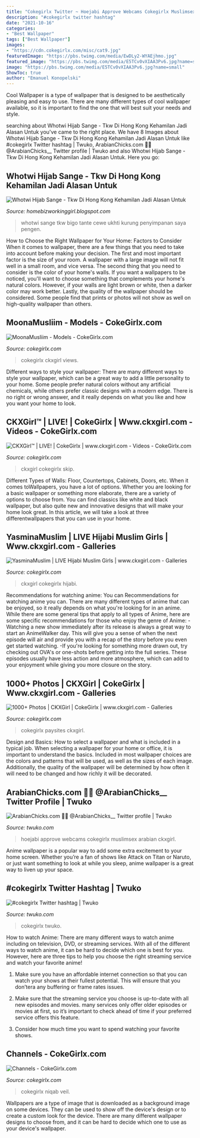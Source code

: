 ```yaml
---
title: "Cokegirlx Twitter ~ Hoejabi Approve Webcams Cokegirlx Muslimsex Arabian Ckxgirl"
description: "#cokegirlx twitter hashtag"
date: "2021-10-16"
categories:
- "Best Wallpaper"
tags: ["Best Wallpaper"]
images:
- "https://cdn.cokegirlx.com/misc/cat9.jpg"
featuredImage: "https://pbs.twimg.com/media/EwDLy2-WYAEjhmo.jpg"
featured_image: "https://pbs.twimg.com/media/E5TCv0vXIAA3Pv6.jpg?name=small"
image: "https://pbs.twimg.com/media/E5TCv0vXIAA3Pv6.jpg?name=small"
ShowToc: true
author: "Emanuel Konopelski"
---
```



Cool Wallpaper is a type of wallpaper that is designed to be aesthetically pleasing and easy to use. There are many different types of cool wallpaper available, so it is important to find the one that will best suit your needs and style.

	

		
searching about Whotwi Hijab Sange - Tkw Di Hong Kong Kehamilan Jadi Alasan Untuk you've came to the right place. We have 8 Images about Whotwi Hijab Sange - Tkw Di Hong Kong Kehamilan Jadi Alasan Untuk like #cokegirlx Twitter hashtag | Twuko, ArabianChicks.com 🧕🏼 @ArabianChicks__ Twitter profile | Twuko and also Whotwi Hijab Sange - Tkw Di Hong Kong Kehamilan Jadi Alasan Untuk. Here you go:
		
    
## Whotwi Hijab Sange - Tkw Di Hong Kong Kehamilan Jadi Alasan Untuk

<img loading=lazy src="https://pbs.twimg.com/media/EwDLy2-WYAEjhmo.jpg" onerror="this.onerror=null;this.src='https://tse3.mm.bing.net/th?id=OIP.r4q5XaONt57BAwv6T_W8ogHaKg&amp;pid=15.1';" alt="Whotwi Hijab Sange - Tkw Di Hong Kong Kehamilan Jadi Alasan Untuk">

_Source: homebizworkinggirl.blogspot.com_

>whotwi sange tkw bigo tante cewe ukhti kurung penyimpanan saya pengen. 

	

How to Choose the Right Wallpaper for Your Home: Factors to Consider
When it comes to wallpaper, there are a few things that you need to take into account before making your decision. The first and most important factor is the size of your room. A wallpaper with a large image will not fit well in a small room, and vice versa. 
The second thing that you need to consider is the color of your home's walls. If you want a wallpapers to be noticed, you'll want to choose something that complements your home's natural colors. However, if your walls are light brown or white, then a darker color may work better. 
Lastly, the quality of the wallpaper should be considered. Some people find that prints or photos will not show as well on high-quality wallpaper than others.

    
## MoonaMusliim - Models - CokeGirlx.com

<img loading=lazy src="https://cdn.cokegirlx.com/thumbs/5/7/a/3/9/57a39965ccaed-ckxgirl-moona-543-hd.mp4/57a39965ccaed-ckxgirl-moona-543-hd.mp4-6.jpg" onerror="this.onerror=null;this.src='https://tse4.mm.bing.net/th?id=OIP.aoA-AXonOHRLeIxUgLj1gAAAAA&amp;pid=15.1';" alt="MoonaMusliim - Models - CokeGirlx.com">

_Source: cokegirlx.com_

>cokegirlx ckxgirl views. 

	

Different ways to style your wallpaper:
There are many different ways to style your wallpaper, which can be a great way to add a little personality to your home. Some people prefer natural colors without any artificial chemicals, while others prefer classic designs with a modern edge. There is no right or wrong answer, and it really depends on what you like and how you want your home to look.

    
## CKXGirl™ | LIVE! | CokeGirlx | Www.ckxgirl.com - Videos - CokeGirlx.com

<img loading=lazy src="https://cdn.cokegirlx.com/thumbs/5/7/a/3/9/57a39dabee6a8-ckxgirl-mega-video-hd.mp4/vtt_119.jpg" onerror="this.onerror=null;this.src='https://tse3.mm.bing.net/th?id=OIP.kzIMnSQcQKfoIlgEqbMSfwAAAA&amp;pid=15.1';" alt="CKXGirl™ | LIVE! | CokeGirlx | www.ckxgirl.com - Videos - CokeGirlx.com">

_Source: cokegirlx.com_

>ckxgirl cokegirlx skip. 

	

Different Types of Walls: Floor, Countertops, Cabinets, Doors, etc.
When it comes toWallpapers, you have a lot of options. Whether you are looking for a basic wallpaper or something more elaborate, there are a variety of options to choose from. You can find classics like white and black wallpaper, but also quite new and innovative designs that will make your home look great. In this article, we will take a look at three differentwallpapers that you can use in your home.

    
## YasminaMuslim | LIVE Hijabi Muslim Girls | Www.ckxgirl.com - Galleries

<img loading=lazy src="https://cdn.cokegirlx.com/galleries/1594c0778a4a61/594c07ab8f735.jpg" onerror="this.onerror=null;this.src='https://tse4.mm.bing.net/th?id=OIP.bk4V3xK_2Mw48R4jj9F-YQHaEK&amp;pid=15.1';" alt="YasminaMuslim | LIVE Hijabi Muslim Girls | www.ckxgirl.com - Galleries">

_Source: cokegirlx.com_

>ckxgirl cokegirlx hijabi. 

	

Recommendations for watching anime: You can
Recommendations for watching anime you can. There are many different types of anime that can be enjoyed, so it really depends on what you're looking for in an anime. While there are some general tips that apply to all types of Anime, here are some specific recommendations for those who enjoy the genre of Anime: 
-Watching a new show immediately after its release is always a great way to start an AnimeWalker day. This will give you a sense of when the next episode will air and provide you with a recap of the story before you even get started watching. 
-If you're looking for something more drawn out, try checking out OVA's or one-shots before getting into the full series. These episodes usually have less action and more atmosphere, which can add to your enjoyment while giving you more closure on the story.

    
## 1000+ Photos | CKXGirl | CokeGirlx | Www.ckxgirl.com - Galleries

<img loading=lazy src="https://cdn.cokegirlx.com/galleries/157d02161bf824/thumbs/57d024829f7e1.jpg" onerror="this.onerror=null;this.src='https://tse1.mm.bing.net/th?id=OIP.e11g3b6QTiqV93vd0SWB0wAAAA&amp;pid=15.1';" alt="1000+ Photos | CKXGirl | CokeGirlx | www.ckxgirl.com - Galleries">

_Source: cokegirlx.com_

>cokegirlx paysites ckxgirl. 

	

Design and Basics: How to select a wallpaper and what is included in a typical job.
When selecting a wallpaper for your home or office, it is important to understand the basics. Included in most wallpaper choices are the colors and patterns that will be used, as well as the sizes of each image. Additionally, the quality of the wallpaper will be determined by how often it will need to be changed and how richly it will be decorated.

    
## ArabianChicks.com 🧕🏼 @ArabianChicks__ Twitter Profile | Twuko

<img loading=lazy src="https://pbs.twimg.com/media/E5TCv0vXIAA3Pv6.jpg?name=small" onerror="this.onerror=null;this.src='https://tse1.mm.bing.net/th?id=OIP.uvyLsSbk07nDS9soQVrulAAAAA&amp;pid=15.1';" alt="ArabianChicks.com 🧕🏼 @ArabianChicks__ Twitter profile | Twuko">

_Source: twuko.com_

>hoejabi approve webcams cokegirlx muslimsex arabian ckxgirl. 

	

Anime wallpaper is a popular way to add some extra excitement to your home screen. Whether you’re a fan of shows like Attack on Titan or Naruto, or just want something to look at while you sleep, anime wallpaper is a great way to liven up your space.

    
## #cokegirlx Twitter Hashtag | Twuko

<img loading=lazy src="https://pbs.twimg.com/media/E6WLx7dXoAAl-0H.jpg?name=small" onerror="this.onerror=null;this.src='https://tse4.mm.bing.net/th?id=OIP.Ojgd2mKQhyFJpuQysRzCwQHaEK&amp;pid=15.1';" alt="#cokegirlx Twitter hashtag | Twuko">

_Source: twuko.com_

>cokegirlx twuko. 

	

How to watch Anime: There are many different ways to watch anime including on television, DVD, or streaming services.
With all of the different ways to watch anime, it can be hard to decide which one is best for you. However, here are three tips to help you choose the right streaming service and watch your favorite anime!
1. Make sure you have an affordable internet connection so that you can watch your shows at their fullest potential. This will ensure that you don’tera any buffering or frame rates issues.

2. Make sure that the streaming service you choose is up-to-date with all new episodes and movies. many services only offer older episodes or movies at first, so it’s important to check ahead of time if your preferred service offers this feature.

3. Consider how much time you want to spend watching your favorite shows.

    
## Channels - CokeGirlx.com

<img loading=lazy src="https://cdn.cokegirlx.com/misc/cat9.jpg" onerror="this.onerror=null;this.src='https://tse2.mm.bing.net/th?id=OIP.xwfM5Zhjvqnqy-J1UAdqDwAAAA&amp;pid=15.1';" alt="Channels - CokeGirlx.com">

_Source: cokegirlx.com_

>cokegirlx niqab veil. 

	

Wallpapers are a type of image that is downloaded as a background image on some devices. They can be used to show off the device's design or to create a custom look for the device. There are many different wallpaper designs to choose from, and it can be hard to decide which one to use as your device's wallpaper.

